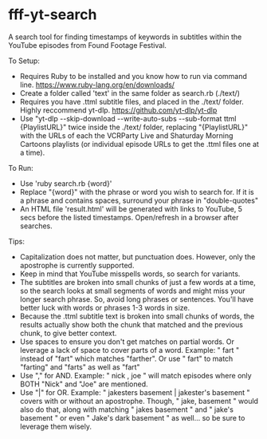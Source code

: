 # fff-yt-search
A search tool for finding timestamps of keywords in subtitles within the YouTube episodes from Found Footage Festival.

To Setup:
- Requires Ruby to be installed and you know how to run via command line. https://www.ruby-lang.org/en/downloads/
- Create a folder called 'text' in the same folder as search.rb (./text/)
- Requires you have .ttml subtitle files, and placed in the ./text/ folder. Highly reccommend yt-dlp. https://github.com/yt-dlp/yt-dlp
- Use "yt-dlp --skip-download --write-auto-subs --sub-format ttml {PlaylistURL}" twice inside the ./text/ folder, replacing "{PlaylistURL}" with the URLs of each the VCRParty Live and Shaturday Morning Cartoons playlists (or individual episode URLs to get the .ttml files one at a time).

To Run:
- Use 'ruby search.rb {word}'
- Replace "{word}" with the phrase or word you wish to search for. If it is a phrase and contains spaces, surround your phrase in "double-quotes"
- An HTML file 'result.html' will be generated with links to YouTube, 5 secs before the listed timestamps. Open/refresh in a browser after searches.

Tips:
- Capitalization does not matter, but punctuation does. However, only the apostrophe is currently supported.
- Keep in mind that YouTube misspells words, so search for variants.
- The subtitles are broken into small chunks of just a few words at a time, so the search looks at small segments of words and might miss your longer search phrase. So, avoid long phrases or sentences. You'll have better luck with words or phrases 1-3 words in size.
- Because the .ttml subtitle text is broken into small chunks of words, the results actually show both the chunk that matched and the previous chunk, to give better context. 
- Use spaces to ensure you don't get matches on partial words. Or leverage a lack of space to cover parts of a word. Example: " fart " instead of "fart" which matches "farther". Or use " fart" to match "farting" and "farts" as well as "fart"
- Use "," for AND. Example: " nick , joe " will match episodes where only BOTH "Nick" and "Joe" are mentioned.
- Use "|" for OR. Example: " jakesters basement | jakester's basement " covers with or without an apostrophe. Though, " jake, basement " would also do that, along with matching " jakes basement " and " jake's basement " or even " Jake's dark basement " as well... so be sure to leverage them wisely.
